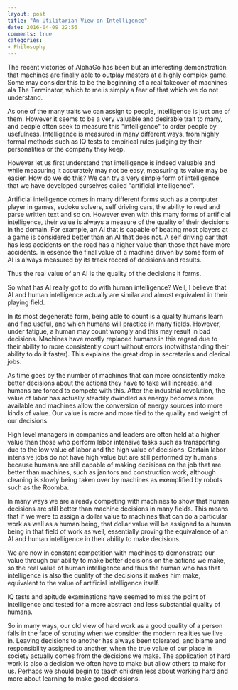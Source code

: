 ```yaml
---
layout: post
title: "An Utilitarian View on Intelligence"
date: 2016-04-09 22:56
comments: true
categories: 
- Philosophy
---
```


The recent victories of AlphaGo has been but an interesting demonstration that machines are finally able to outplay masters at a highly complex game. Some may consider this to be the beginning of a real takeover of machines ala The Terminator, which to me is simply a fear of that which we do not understand.

As one of the many traits we can assign to people, intelligence is just one of them. However it seems to be a very valuable and desirable trait to many, and people often seek to measure this "intelligence" to order people by usefulness. Intelligence is measured in many different ways, from highly formal methods such as IQ tests to empirical rules judging by their personalities or the company they keep.

However let us first understand that intelligence is indeed valuable and while measuring it accurately may not be easy, measuring its value may be easier. How do we do this? We can try a very simple form of intelligence that we have developed ourselves called "artificial intelligence".

Artificial intelligence comes in many different forms such as a computer player in games, sudoku solvers, self driving cars, the ability to read and parse written text and so on. However even with this many forms of artificial intelligence, their value is always a measure of the quality of their decisions in the domain. For example, an AI that is capable of beating most players at a game is considered better than an AI that does not. A self driving car that has less accidents on the road has a higher value than those that have more accidents. In essence the final value of a machine driven by some form of AI is always measured by its track record of decisions and results.

Thus the real value of an AI is the quality of the decisions it forms.

So what has AI really got to do with human intelligence? Well, I believe that AI and human intelligence actually are similar and almost equivalent in their playing field.

In its most degenerate form, being able to count is a quality humans learn and find useful, and which humans will practice in many fields. However, under fatigue, a human may count wrongly and this may result in bad decisions. Machines have mostly replaced humans in this regard due to their ability to more consistently count without errors (notwithstanding their ability to do it faster). This explains the great drop in secretaries and clerical jobs. 

As time goes by the number of machines that can more consistently make better decisions about the actions they have to take will increase, and humans are forced to compete with this. After the industrial revolution, the value of labor has actually steadily dwindled as energy becomes more available and machines allow the conversion of energy sources into more kinds of value. Our value is more and more tied to the quality and weight of our decisions.

High level managers in companies and leaders are often held at a higher value than those who perform labor intensive tasks such as transporting due to the low value of labor and the high value of decisions. Certain labor intensive jobs do not have high value but are still performed by humans because humans are still capable of making decisions on the job that are better than machines, such as janitors and construction work, although cleaning is slowly being taken over by machines as exemplified by robots such as the Roomba.

In many ways we are already competing with machines to show that human decisions are still better than machine decisions in many fields. This means that if we were to assign a dollar value to machines that can do a particular work as well as a human being, that dollar value will be assigned to a human being in that field of work as well, essentially proving the equivalence of an AI and human intelligence in their ability to make decisions.

We are now in constant competition with machines to demonstrate our value through our ability to make better decisions on the actions we make, so the real value of human intelligence and thus the human who has that intelligence is also the quality of the decisions it makes him make, equivalent to the value of artificial intelligence itself.

IQ tests and apitude examinations have seemed to miss the point of intelligence and tested for a more abstract and less substantial quality of humans.

So in many ways, our old view of hard work as a good quality of a person falls in the face of scrutiny when we consider the modern realities we live in. Leaving decisions to another has always been tolerated, and blame and responsibility assigned to another, when the true value of our place in society actually comes from the decisions we make. The application of hard work is also a decision we often have to make but allow others to make for us. Perhaps we should begin to teach children less about working hard and more about learning to make good decisions.
